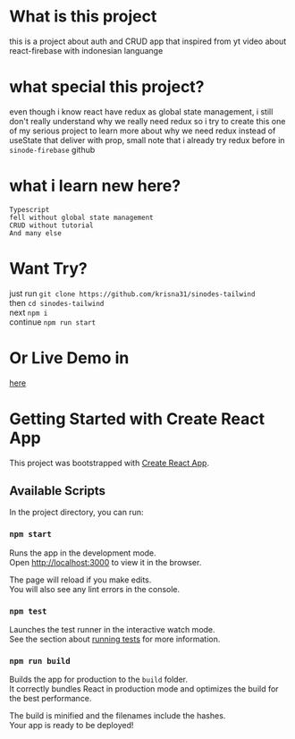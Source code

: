 # What is this project
this is a project about auth and CRUD app that inspired from yt video about react-firebase with indonesian languange

# what special this project?
even though i know react have redux as global state management, i still don't really understand why we really need redux so i try to create this one of my serious project to learn more about why we need redux instead of useState that deliver with prop, small note that i already try redux before in `sinode-firebase` github

# what i learn new here?
`Typescript`\
`fell without global state management`\
`CRUD without tutorial`\
`And many else`

# Want Try?
just run `git clone https://github.com/krisna31/sinodes-tailwind`\
then `cd sinodes-tailwind`\
next `npm i`\
continue `npm run start`

# Or Live Demo in 
[here](https://sinode-firebase.web.app/)

# Getting Started with Create React App

This project was bootstrapped with [Create React App](https://github.com/facebook/create-react-app).

## Available Scripts

In the project directory, you can run:

### `npm start`

Runs the app in the development mode.\
Open [http://localhost:3000](http://localhost:3000) to view it in the browser.

The page will reload if you make edits.\
You will also see any lint errors in the console.

### `npm test`

Launches the test runner in the interactive watch mode.\
See the section about [running tests](https://facebook.github.io/create-react-app/docs/running-tests) for more information.

### `npm run build`

Builds the app for production to the `build` folder.\
It correctly bundles React in production mode and optimizes the build for the best performance.

The build is minified and the filenames include the hashes.\
Your app is ready to be deployed!
